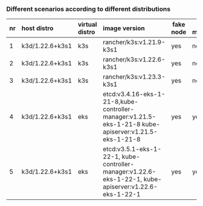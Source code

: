 ### Different scenarios according to different distributions


| nr | host distro     | virtual distro | image version            | fake node | ha mode | synch mode   | manifests files |
|----|:----------------|:---------------|:-------------------------|-----------|---------|--------------|-----------------|
| 1  | k3d/1.22.6+k3s1 | k3s            | rancher/k3s:v1.21.9-k3s1 | yes       | no      | only objects | [k3s-v121](../scenarios/argo/fakeimages/k3s/vcluster-k3s-121.yaml)|
| 2  | k3d/1.22.6+k3s1 | k3s            | rancher/k3s:v1.22.6-k3s1 | yes       | no      | only objects | [k3s-v122](../scenarios/argo/fakeimages/k3s/vcluster-k3s-122.yaml)|
| 3  | k3d/1.22.6+k3s1 | k3s		| rancher/k3s:v1.23.3-k3s1 | yes       | no      | only objects | [k3s-v123](../scenarios/argo/fakeimages/k3s/vcluster-k3s-123.yaml)|
| 4  | k3d/1.22.6+k3s1 | eks            | etcd:v3.4.16-eks-1-21-8,kube-controller-manager:v1.21.5-eks-1-21-8 kube-apiserver:v1.21.5-eks-1-21-8 | yes       | yes     | only objects | [eks-v121](../scenarios/argo/fakeimages/k3s/vcluster-eks-121.yaml)|
| 5  | k3d/1.22.6+k3s1 | eks            | etcd:v3.5.1-eks-1-22-1, kube-controller-manager:v1.22.6-eks-1-22-1, kube-apiserver:v1.22.6-eks-1-22-1 | yes       | yes     | only objects | [eks-v122](../scenarios/argo/fakeimages/k3s/vcluster-eks-122.yaml)|

